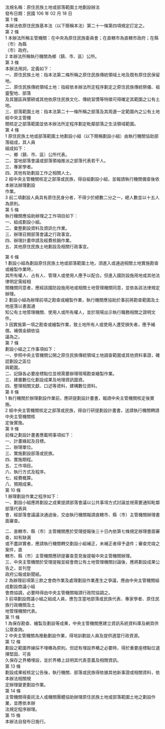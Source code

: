 法規名稱：原住民族土地或部落範圍土地劃設辦法  
發布日期：民國 106 年 02 月 18 日  
第 1 條  
本辦法依原住民族基本法（以下簡稱本法）第二十一條第四項規定訂定之。  
第 2 條  
1 本辦法所稱主管機關：在中央為原住民族委員會；在直轄市為直轄市政府；在縣（市）為縣  
（市）政府。  
2 本辦法所稱執行機關為鄉（鎮、市、區）公所。  
第 3 條  
本辦法用詞，定義如下：  
一、原住民族土地：指本法第二條所稱之原住民族傳統領域土地及既有原住民保留地。  
二、原住民族傳統領域土地：指經依本辦法所定程序劃定之原住民族傳統祭儀、祖靈聖地、部落  
及其獵區與墾耕或其他依原住民族文化、傳統習慣等特徵可得確定其範圍之公有土地。  
三、部落範圍土地：指本法第二十一條所稱之部落及其周邊一定範圍內之公有土地經中央主管機  
關核定之部落範圍並依本辦法所定程序劃定毗鄰部落之生活領域範圍。  
第 4 條  
1 原住民族土地或部落範圍土地劃設小組（以下簡稱劃設小組）由執行機關協助部落組成，其人員  
組成如下：  
一、鄉（鎮、市、區）公所代表。  
二、當地部落會議或部落領袖推派之部落代表若干人。  
三、專家學者。  
四、其他有助劃設工作之相關人士。  
2 經中央主管機關核定之部落或民族，得自組劃設小組，並報請執行機關備查後依本辦法辦理劃設  
作業。  
3 前二項劃設人員具有原住民身分者，不得少於總數二分之一，總人數並以十五人為原則。  
第 5 條  
執行機關應協助辦理之工作項目如下：  
一、組成劃設小組。  
二、彙整劃設資料及資訊化作業。  
三、辦理召開部落會議之行政事宜。  
四、辦理計畫申請及經費核銷作業。  
五、其他原住民族土地劃設及相關行政事宜。  


第 6 條  
1 劃設小組為劃設原住民族土地或部落範圍土地，須進入或通過相關土地實施勘查或繪製作業時，  
其所有權人、占有人、管理人或使用人應予以配合。但進入國防設施用地或其他法律明定需經相  
關機關同意者，應經該國防設施用地或相關土地管理機關同意，並依各該法律規定辦理。  
2 劃設小組為辦理前項之勘查或繪製作業，執行機關應協助於事前將勘查範圍及土地座落以書面通  
知公有土地管理機關、使用人或所有權人，並於現場出示執行職務相關之證明文件。  
3 因實施第一項之勘查或繪製作業，致土地所有人或使用人遭受損失者，應予補償。補償金額依協  
議為之。  
第 7 條  
劃設小組之工作事項如下：  
一、參照中央主管機關公開之原住民族傳統領域土地調查範圍或其他資料事證，確認劃設之區位  
與範圍。  
二、記錄各必要座標點位並視需要辦理現場勘查繪製作業。  
三、建置數位化劃設成果及地理資訊圖資。  
四、整理相關文獻、口述等資料，建構數位資料。  
第 8 條  
1 執行機關於辦理劃設作業前，應研提劃設計畫書，報請中央主管機關核定後實施。  
2 經中央主管機關核定之部落或民族，得自行研提劃設計畫書，送請執行機關轉請中央主管機關核  
定後實施。  
第 9 條  
前條之劃設計畫書應載明事項如下：  
一、計畫緣起及目標。  
二、辦理單位。  
三、實施劃設部落或民族。  
四、實施期程。  
五、工作項目。  
六、執行方式及程序。  
七、經費概算。  
八、預期成果。  
第 10 條  
1 辦理劃設作業之程序如下：  
一、劃設小組應將劃設之成果提請部落會議以公共事項方式討論並視需要通知毗鄰部落代表與  
會，經部落會議議決通過後，交由執行機關報請直轄市、縣（市）主管機關辦理書面審查。  


二、直轄市、縣（市）主管機關應於受理提報後三十日內依第七條規定辦理書面審查，如有缺漏  
或不盡詳實者，應請執行機關轉交劃設小組補正，未補正者得予退件；審查完竣之案件，直  
轄市、縣（市）主管機關應研提審查意見後提報中央主管機關辦理。  
三、中央主管機關於受理提報並經會商公有土地管理機關討論後，應將劃設成果公告之，並刊登  
政府公報或新聞紙。  
2 為辦理前項第三款之會商作業及處理劃設作業產生之爭議，應由中央主管機關組成劃設商議小組  
會商協調，必要時得由中央主管機關報請行政院協調之。  
3 前項劃設商議小組之組成人員，應包含當地部落或民族代表、專家學者、原住民族行政機關及土  
地管理機關代表。  
第 11 條  
1 為保存勘查、繪製及劃設等成果，中央主管機關應建立資訊系統資料庫及網頁供公眾查詢。  
2 中央主管機關為推動劃設作業，得培訓劃設人員及提供適當行政資源。  
第 12 條  
劃設之範圍界線採不埋樁為原則。但認有埋設界樁之必要時，得於重要座標點位選擇堅固、可長  
久保存之界樁埋設，並於界樁上註明其代表意義及相關資訊。  
第 13 條  
劃設成果經核定公告後，執行機關、部落或民族得依據其他新事證或相關資料，依本辦法相關規  
定辦理變更劃設作業。  
第 14 條  
主管機關得委託法人或機關團體協助辦理原住民族土地或部落範圍土地之劃設作業，並應依本辦  
法規定程序辦理。  
第 15 條  
本辦法自發布日施行。  


